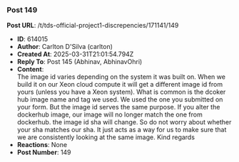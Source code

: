 ### Post 149
**Post URL**: /t/tds-official-project1-discrepencies/171141/149
- **ID**: 614015
- **Author**: Carlton D'Silva (carlton)
- **Created At**: 2025-03-31T21:01:54.794Z
- **Reply To**: Post 145 (Abhinav, AbhinavOhri)
- **Content**:  
  The image id varies depending on the system it was built on. When we build it on our Xeon cloud compute it will get a different image id from yours (unless you have a Xeon system). What is common is the dcoker hub image name and tag we used. We used the one you submitted on your form.
But the image id serves the same purpose. If you alter the dockerhub image, our image will no longer match the one from dockerhub. the image id sha will change. So do not worry about whether your sha matches our sha. It just acts as a way for us to make sure that we are consistently looking at the same image.
Kind regards
- **Reactions**: None
- **Post Number**: 149

